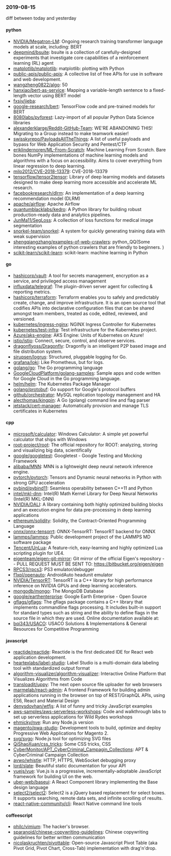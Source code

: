 ### 2019-08-15
diff between today and yesterday

#### python
* [NVIDIA/Megatron-LM](https://github.com/NVIDIA/Megatron-LM): Ongoing research training transformer language models at scale, including: BERT
* [deepmind/bsuite](https://github.com/deepmind/bsuite): bsuite is a collection of carefully-designed experiments that investigate core capabilities of a reinforcement learning (RL) agent
* [matplotlib/matplotlib](https://github.com/matplotlib/matplotlib): matplotlib: plotting with Python
* [public-apis/public-apis](https://github.com/public-apis/public-apis): A collective list of free APIs for use in software and web development.
* [wangzheng0822/algo](https://github.com/wangzheng0822/algo): 50
* [hanxiao/bert-as-service](https://github.com/hanxiao/bert-as-service): Mapping a variable-length sentence to a fixed-length vector using BERT model
* [fxsjy/jieba](https://github.com/fxsjy/jieba): 
* [google-research/bert](https://github.com/google-research/bert): TensorFlow code and pre-trained models for BERT
* [8080labs/pyforest](https://github.com/8080labs/pyforest): Lazy-import of all popular Python Data Science libraries
* [alexanderklarge/Reddit-GitHub-Team](https://github.com/alexanderklarge/Reddit-GitHub-Team): WE'RE ABANDONING THIS! Migrating to a Group instead to make teamwork easier!
* [swisskyrepo/PayloadsAllTheThings](https://github.com/swisskyrepo/PayloadsAllTheThings): A list of useful payloads and bypass for Web Application Security and Pentest/CTF
* [eriklindernoren/ML-From-Scratch](https://github.com/eriklindernoren/ML-From-Scratch): Machine Learning From Scratch. Bare bones NumPy implementations of machine learning models and algorithms with a focus on accessibility. Aims to cover everything from linear regression to deep learning.
* [milo2012/CVE-2018-13379](https://github.com/milo2012/CVE-2018-13379): CVE-2018-13379
* [tensorflow/tensor2tensor](https://github.com/tensorflow/tensor2tensor): Library of deep learning models and datasets designed to make deep learning more accessible and accelerate ML research.
* [facebookresearch/dlrm](https://github.com/facebookresearch/dlrm): An implementation of a deep learning recommendation model (DLRM)
* [apache/airflow](https://github.com/apache/airflow): Apache Airflow
* [quantumblacklabs/kedro](https://github.com/quantumblacklabs/kedro): A Python library for building robust production-ready data and analytics pipelines.
* [JunMa11/SegLoss](https://github.com/JunMa11/SegLoss): A collection of loss functions for medical image segmentation
* [snorkel-team/snorkel](https://github.com/snorkel-team/snorkel): A system for quickly generating training data with weak supervision
* [shengqiangzhang/examples-of-web-crawlers](https://github.com/shengqiangzhang/examples-of-web-crawlers): python,,QQ(Some interesting examples of python crawlers that are friendly to beginners. )
* [scikit-learn/scikit-learn](https://github.com/scikit-learn/scikit-learn): scikit-learn: machine learning in Python

#### go
* [hashicorp/vault](https://github.com/hashicorp/vault): A tool for secrets management, encryption as a service, and privileged access management
* [influxdata/telegraf](https://github.com/influxdata/telegraf): The plugin-driven server agent for collecting & reporting metrics.
* [hashicorp/terraform](https://github.com/hashicorp/terraform): Terraform enables you to safely and predictably create, change, and improve infrastructure. It is an open source tool that codifies APIs into declarative configuration files that can be shared amongst team members, treated as code, edited, reviewed, and versioned.
* [kubernetes/ingress-nginx](https://github.com/kubernetes/ingress-nginx): NGINX Ingress Controller for Kubernetes
* [kubernetes/test-infra](https://github.com/kubernetes/test-infra): Test infrastructure for the Kubernetes project.
* [Azure/aks-engine](https://github.com/Azure/aks-engine): AKS Engine: Units of Kubernetes on Azure!
* [istio/istio](https://github.com/istio/istio): Connect, secure, control, and observe services.
* [dragonflyoss/Dragonfly](https://github.com/dragonflyoss/Dragonfly): Dragonfly is an intelligent P2P based image and file distribution system.
* [sirupsen/logrus](https://github.com/sirupsen/logrus): Structured, pluggable logging for Go.
* [grafana/loki](https://github.com/grafana/loki): Like Prometheus, but for logs.
* [golang/go](https://github.com/golang/go): The Go programming language
* [GoogleCloudPlatform/golang-samples](https://github.com/GoogleCloudPlatform/golang-samples): Sample apps and code written for Google Cloud in the Go programming language.
* [helm/helm](https://github.com/helm/helm): The Kubernetes Package Manager
* [golang/protobuf](https://github.com/golang/protobuf): Go support for Google's protocol buffers
* [github/orchestrator](https://github.com/github/orchestrator): MySQL replication topology management and HA
* [alecthomas/kingpin](https://github.com/alecthomas/kingpin): A Go (golang) command line and flag parser
* [jetstack/cert-manager](https://github.com/jetstack/cert-manager): Automatically provision and manage TLS certificates in Kubernetes

#### cpp
* [microsoft/calculator](https://github.com/microsoft/calculator): Windows Calculator: A simple yet powerful calculator that ships with Windows
* [root-project/root](https://github.com/root-project/root): The official repository for ROOT: analyzing, storing and visualizing big data, scientifically
* [google/googletest](https://github.com/google/googletest): Googletest - Google Testing and Mocking Framework
* [alibaba/MNN](https://github.com/alibaba/MNN): MNN is a lightweight deep neural network inference engine.
* [pytorch/pytorch](https://github.com/pytorch/pytorch): Tensors and Dynamic neural networks in Python with strong GPU acceleration
* [pybind/pybind11](https://github.com/pybind/pybind11): Seamless operability between C++11 and Python
* [intel/mkl-dnn](https://github.com/intel/mkl-dnn): Intel(R) Math Kernel Library for Deep Neural Networks (Intel(R) MKL-DNN)
* [NVIDIA/DALI](https://github.com/NVIDIA/DALI): A library containing both highly optimized building blocks and an execution engine for data pre-processing in deep learning applications
* [ethereum/solidity](https://github.com/ethereum/solidity): Solidity, the Contract-Oriented Programming Language
* [onnx/onnx-tensorrt](https://github.com/onnx/onnx-tensorrt): ONNX-TensorRT: TensorRT backend for ONNX
* [lammps/lammps](https://github.com/lammps/lammps): Public development project of the LAMMPS MD software package
* [Tencent/UnLua](https://github.com/Tencent/UnLua): A feature-rich, easy-learning and highly optimized Lua scripting plugin for UE4.
* [eigenteam/eigen-git-mirror](https://github.com/eigenteam/eigen-git-mirror): Git mirror of the official Eigen's repository -- PULL REQUEST MUST BE SENT TO: https://bitbucket.org/eigen/eigen
* [RPCS3/rpcs3](https://github.com/RPCS3/rpcs3): PS3 emulator/debugger
* [f1xpl/openauto](https://github.com/f1xpl/openauto): AndroidAuto headunit emulator
* [NVIDIA/TensorRT](https://github.com/NVIDIA/TensorRT): TensorRT is a C++ library for high performance inference on NVIDIA GPUs and deep learning accelerators.
* [mongodb/mongo](https://github.com/mongodb/mongo): The MongoDB Database
* [google/earthenterprise](https://github.com/google/earthenterprise): Google Earth Enterprise - Open Source
* [gflags/gflags](https://github.com/gflags/gflags): The gflags package contains a C++ library that implements commandline flags processing. It includes built-in support for standard types such as string and the ability to define flags in the source file in which they are used. Online documentation available at:
* [bqi343/USACO](https://github.com/bqi343/USACO): USACO Solutions & Implementations & General Resources for Competitive Programming

#### javascript
* [reactide/reactide](https://github.com/reactide/reactide): Reactide is the first dedicated IDE for React web application development.
* [heartexlabs/label-studio](https://github.com/heartexlabs/label-studio): Label Studio is a multi-domain data labeling tool with standardized output format
* [algorithm-visualizer/algorithm-visualizer](https://github.com/algorithm-visualizer/algorithm-visualizer): Interactive Online Platform that Visualizes Algorithms from Code
* [transloadit/uppy](https://github.com/transloadit/uppy): The next open source file uploader for web browsers 
* [marmelab/react-admin](https://github.com/marmelab/react-admin): A frontend Framework for building admin applications running in the browser on top of REST/GraphQL APIs, using ES6, React and Material Design
* [denysdovhan/wtfjs](https://github.com/denysdovhan/wtfjs): A list of funny and tricky JavaScript examples
* [aws-samples/aws-serverless-workshops](https://github.com/aws-samples/aws-serverless-workshops): Code and walkthrough labs to set up serverless applications for Wild Rydes workshops
* [ehmicky/nve](https://github.com/ehmicky/nve): Run any Node.js version
* [magento/pwa-studio](https://github.com/magento/pwa-studio): Development tools to build, optimize and deploy Progressive Web Applications for Magento 2.
* [svg/svgo](https://github.com/svg/svgo):  Node.js tool for optimizing SVG files
* [QiShaoXuan/css_tricks](https://github.com/QiShaoXuan/css_tricks): Some CSS tricks, CSS 
* [CyberMonitor/APT_CyberCriminal_Campagin_Collections](https://github.com/CyberMonitor/APT_CyberCriminal_Campagin_Collections): APT & CyberCriminal Campaign Collection
* [avwo/whistle](https://github.com/avwo/whistle): HTTP, HTTPS, WebSocket debugging proxy
* [lord/slate](https://github.com/lord/slate): Beautiful static documentation for your API
* [vuejs/vue](https://github.com/vuejs/vue):  Vue.js is a progressive, incrementally-adoptable JavaScript framework for building UI on the web.
* [uber-web/baseui](https://github.com/uber-web/baseui): A React Component library implementing the Base design language
* [select2/select2](https://github.com/select2/select2): Select2 is a jQuery based replacement for select boxes. It supports searching, remote data sets, and infinite scrolling of results.
* [react-native-community/cli](https://github.com/react-native-community/cli): React Native command line tools

#### coffeescript
* [philc/vimium](https://github.com/philc/vimium): The hacker's browser.
* [sparanoid/chinese-copywriting-guidelines](https://github.com/sparanoid/chinese-copywriting-guidelines): Chinese copywriting guidelines for better written communication
* [nicolaskruchten/pivottable](https://github.com/nicolaskruchten/pivottable): Open-source Javascript Pivot Table (aka Pivot Grid, Pivot Chart, Cross-Tab) implementation with drag'n'drop.
